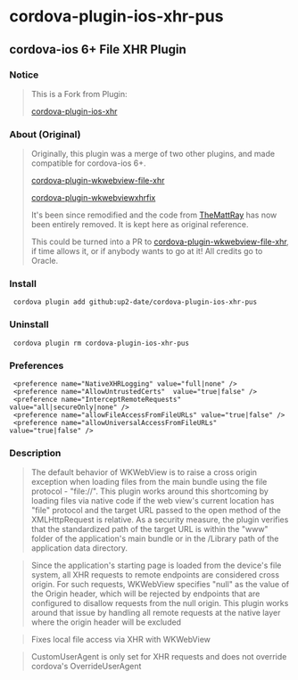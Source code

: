 # cordova-plugin-ios-xhr-pus
## cordova-ios 6+ File XHR Plugin

### Notice
> This is a Fork from Plugin:
> 
> [cordova-plugin-ios-xhr](https://github.com/globules-io/cordova-plugin-ios-xhr)

### About (Original)
> Originally, this plugin was a merge of two other plugins, and made compatible for cordova-ios 6+.
>
> [cordova-plugin-wkwebview-file-xhr](https://github.com/oracle/cordova-plugin-wkwebview-file-xhr)
>
> [cordova-plugin-wkwebviewxhrfix](https://github.com/TheMattRay/cordova-plugin-wkwebviewxhrfix)
>
> It's been since remodified and the code from [TheMattRay](https://github.com/TheMattRay) has now been entirely removed. It is kept here as original reference. 
>
> This could be turned into a PR to [cordova-plugin-wkwebview-file-xhr](https://github.com/oracle/cordova-plugin-wkwebview-file-xhr), if time allows it, or if anybody wants to go at it! All credits go to Oracle. 

### Install
     cordova plugin add github:up2-date/cordova-plugin-ios-xhr-pus 
### Uninstall
     cordova plugin rm cordova-plugin-ios-xhr-pus
### Preferences

     <preference name="NativeXHRLogging" value="full|none" />
     <preference name="AllowUntrustedCerts"  value="true|false" />
     <preference name="InterceptRemoteRequests" value="all|secureOnly|none" />
     <preference name="allowFileAccessFromFileURLs" value="true|false" />
     <preference name="allowUniversalAccessFromFileURLs" value="true|false" />
     
### Description

>The default behavior of WKWebView is to raise a cross origin exception when loading files from the main bundle using the file protocol - "file://". This plugin works around this shortcoming by loading files via native code if the web view's current location has "file" protocol and the target URL passed to the open method of the XMLHttpRequest is relative. As a security measure, the plugin verifies that the standardized path of the target URL is within the "www" folder of the application's main bundle or in the /Library path of the application data directory.

>Since the application's starting page is loaded from the device's file system, all XHR requests to remote endpoints are considered cross origin. For such requests, WKWebView specifies "null" as the value of the Origin header, which will be rejected by endpoints that are configured to disallow requests from the null origin. This plugin works around that issue by handling all remote requests at the native layer where the origin header will be excluded

>Fixes local file access via XHR with WKWebView

>CustomUserAgent is only set for XHR requests and does not override cordova's OverrideUserAgent
